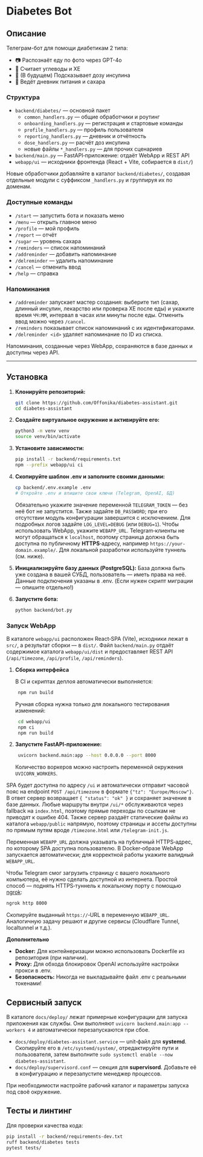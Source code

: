 # Diabetes Bot

## Описание

Телеграм-бот для помощи диабетикам 2 типа:
- 📷 Распознаёт еду по фото через GPT-4o
- 🥗 Считает углеводы и ХЕ
- 💉 (В будущем) Подсказывает дозу инсулина
- 📒 Ведёт дневник питания и сахара

### Структура

- `backend/diabetes/` — основной пакет
  - `common_handlers.py` — общие обработчики и роутинг
  - `onboarding_handlers.py` — регистрация и стартовые команды
  - `profile_handlers.py` — профиль пользователя
  - `reporting_handlers.py` — дневник и отчётность
  - `dose_handlers.py` — расчёт доз инсулина
  - новые файлы `*_handlers.py` — для прочих сценариев
- `backend/main.py` — FastAPI‑приложение: отдаёт WebApp и REST API
- `webapp/ui` — исходники фронтенда (React + Vite, собирается в `dist/`)

Новые обработчики добавляйте в каталог `backend/diabetes/`, создавая отдельные модули с суффиксом `_handlers.py` и группируя их по доменам.

### Доступные команды

- `/start` — запустить бота и показать меню
- `/menu` — открыть главное меню
- `/profile` — мой профиль
- `/report` — отчёт
- `/sugar` — уровень сахара
- `/reminders` — список напоминаний
- `/addreminder` — добавить напоминание
- `/delreminder` — удалить напоминание
- `/cancel` — отменить ввод
- `/help` — справка

### Напоминания

- `/addreminder` запускает мастер создания: выберите тип (сахар, длинный инсулин, лекарство или проверка ХЕ после еды) и укажите время `ЧЧ:ММ`, интервал в часах или минуты после еды. Отменить ввод можно через `/cancel`.
- `/reminders` показывает список напоминаний с их идентификаторами.
- `/delreminder <id>` удаляет напоминание по ID из списка.

Напоминания, созданные через WebApp, сохраняются в базе данных и доступны через API.

---

## Установка

1. **Клонируйте репозиторий:**
   ```bash
   git clone https://github.com/Offonika/diabetes-assistant.git
   cd diabetes-assistant
   ```
2. **Создайте виртуальное окружение и активируйте его:**
   ```bash
   python3 -m venv venv
   source venv/bin/activate
   ```
3. **Установите зависимости:**
   ```bash
   pip install -r backend/requirements.txt
   npm --prefix webapp/ui ci
   ```
4. **Скопируйте шаблон .env и заполните своими данными:**
   ```bash
   cp backend/.env.example .env
   # Откройте .env и впишите свои ключи (Telegram, OpenAI, БД)
   ```
    Обязательно укажите значение переменной `TELEGRAM_TOKEN` — без неё бот не запустится. Также задайте `DB_PASSWORD`; при его отсутствии модуль конфигурации завершится с исключением. Для подробных логов задайте `LOG_LEVEL=DEBUG` (или `DEBUG=1`).
    Чтобы использовать WebApp, укажите `WEBAPP_URL`. Telegram‑клиенты не могут обращаться к `localhost`, поэтому страница должна быть доступна по публичному **HTTPS**‑адресу, например `https://your-domain.example/`. Для локальной разработки используйте туннель (см. ниже).
5. **Инициализируйте базу данных (PostgreSQL):**
   База должна быть уже создана в вашей СУБД, пользователь — иметь права на неё.
   Данные подключения указаны в .env.
   (Если нужен скрипт миграции — опишите отдельно!)

6. **Запустите бота:**
   ```bash
   python backend/bot.py
   ```

### Запуск WebApp

В каталоге `webapp/ui` расположен React‑SPA (Vite), исходники лежат в `src/`,
а результат сборки — в `dist/`. Файл `backend/main.py` отдаёт содержимое
каталога `webapp/ui/dist` и предоставляет REST API (`/api/timezone`,
`/api/profile`, `/api/reminders`).

1. **Сборка интерфейса**

   В CI и скриптах деплоя автоматически выполняется:

   ```bash
    npm run build
   ```

   Ручная сборка нужна только для локального тестирования изменений:

   ```bash
    cd webapp/ui
    npm ci
    npm run build
   ```

2. **Запустите FastAPI‑приложение:**
   ```bash
    uvicorn backend.main:app --host 0.0.0.0 --port 8000
   ```
   Количество воркеров можно настроить переменной окружения `UVICORN_WORKERS`.

SPA будет доступна по адресу `/ui` и автоматически отправит часовой пояс на endpoint `POST /api/timezone` в формате `{"tz": "Europe/Moscow"}`. В ответ сервер возвращает `{ "status": "ok" }` и сохраняет значение в базе данных.
Любые маршруты внутри `/ui/*` обслуживаются через fallback на `index.html`,
поэтому прямые переходы по ссылкам не приводят к ошибке 404.
Также сервер раздаёт статические файлы из каталога `webapp/public` напрямую, поэтому страницы и ассеты доступны по прямым путям вроде `/timezone.html` или `/telegram-init.js`.

Переменная `WEBAPP_URL` должна указывать на публичный HTTPS‑адрес, по которому SPA доступна пользователю. В Docker‑образе WebApp запускается автоматически; для корректной работы укажите валидный `WEBAPP_URL`.

Чтобы Telegram смог загрузить страницу с вашего локального компьютера, её нужно сделать доступной из интернета. Простой способ — поднять HTTPS‑туннель к локальному порту с помощью [ngrok](https://ngrok.com/):

```bash
ngrok http 8000
```

Скопируйте выданный `https://`‑URL в переменную `WEBAPP_URL`. Аналогичную задачу решают и другие сервисы (Cloudflare Tunnel, localtunnel и т.д.).


**Дополнительно**
- **Docker:** Для контейнеризации можно использовать Dockerfile из репозитория (при наличии).
- **Proxy:** Для обхода блокировок OpenAI используйте настройки прокси в .env.
- **Безопасность:** Никогда не выкладывайте файл .env с реальными токенами!

## Сервисный запуск

В каталоге `docs/deploy/` лежат примерные конфигурации для запуска приложения как службы.
Они выполняют `uvicorn backend.main:app --workers 4` и автоматически перезапускаются при сбое.

- `docs/deploy/diabetes-assistant.service` — unit‑файл для **systemd**. Скопируйте его в `/etc/systemd/system/`, отредактируйте пути и пользователя, затем выполните `sudo systemctl enable --now diabetes-assistant`.
- `docs/deploy/supervisord.conf` — секция для **supervisord**. Добавьте её в конфигурацию и перезапустите менеджер процессов.

При необходимости настройте рабочий каталог и параметры запуска под своё окружение.

## Тесты и линтинг

Для проверки качества кода:

```bash
pip install -r backend/requirements-dev.txt
ruff backend/diabetes tests
pytest tests/
```
